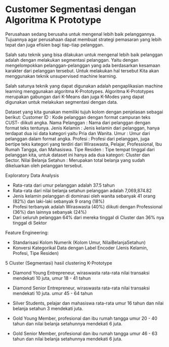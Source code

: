 # Customer Segmentasi dengan Algoritma K Prototype

Perusahaan sedang berusaha untuk mengenal lebih baik pelanggannya. Tujuannya agar perusahaan dapat membuat strategi pemasaran yang lebih tepat dan juga efisien bagi tiap-tiap pelanggan. 

Salah satu teknik yang bisa dilakukan untuk mengenal lebih baik pelanggan adalah dengan melakukan segmentasi pelanggan. Yaitu dengan mengelompokkan pelanggan-pelanggan yang ada berdasarkan kesamaan karakter dari pelanggan tersebut. Untuk melakukan hal tersebut Kita akan menggunakan teknik unsupervised machine learning.

Salah satunya teknik yang dapat digunakan adalah pengaplikasian machine learning menggunakan algoritma K-Prototypes.  Algoritma K-Prototypes merupakan gabungan dari K-Means dan juga K-Modes yang dapat digunakan untuk melakukan segmentasi dengan data.


Dataset yang kita gunakan memiliki tujuh kolom dengan penjelasan sebagai berikut:
Customer ID			      : Kode pelanggan dengan format campuran teks CUST- diikuti angka.
Nama Pelanggan		    : Nama dari pelanggan dengan format teks tentunya.
Jenis Kelamin		      : Jenis kelamin dari pelanggan, hanya terdapat dua isi data kategori yaitu Pria dan Wanita.
Umur				          : Umur dari pelanggan dalam format angka.
Profesi			          : Profesi dari pelanggan, juga bertipe teks kategori yang terdiri dari Wiraswasta, Pelajar, Professional, Ibu Rumah Tangga, dan Mahasiswa.
Tipe Residen			    : Tipe tempat tinggal dari pelanggan kita, untuk dataset ini hanya ada dua kategori: Cluster dan Sector.
Nilai Belanja Setahun	: Merupakan total belanja yang sudah dikeluarkan oleh pelanggan tersebut.


Exploratory Data Analysis
- Rata-rata dari umur pelanggan adalah 37.5 tahun
- Rata-rata dari nilai belanja setahun pelanggan adalah 7,069,874.82
- Jenis kelamin pelanggan di dominasi oleh wanita sebanyak 41 orang (82%) dan laki-laki sebanyak 9 orang (18%)
- Profesi terbanyak adalah Wiraswasta (40%) diikuti dengan Professional (36%) dan lainnya sebanyak (24%)
- Dari seluruh pelanggan 64% dari mereka tinggal di Cluster dan 36% nya tinggal di Sektor


Feature Engineering:
- Standarisasi Kolom Numerik (Kolom Umur, NilaiBelanjaSetahun)
- Konversi Kategorikal Data dengan Label Encoder (Jenis Kelamin, Profesi, Tipe Residen)


5 Cluster (Segmentasi) hasil clustering K-Prototype

- Diamond Young Entrepreneur, wiraswasta rata-rata nilai transaksi mendekati 10 juta, umur 18 - 41 tahun 

- Diamond Senior Entrepreneur, wiraswasta rata-rata nilai transaksi  mendekati 10 juta. umur  45 - 64 tahun 

- Silver Students, pelajar dan mahasiswa rata-rata umur 16 tahun dan nilai belanja setahun 3 mendekati juta.

- Gold Young Member, profesional dan ibu rumah tangga umur 20 - 40 tahun dan nilai belanja setahunnya mendekati 6 juta.

- Gold Senior Member, profesional dan ibu rumah tangga umur 46 - 63 tahun dan nilai belanja setahunnya mendekati 6 juta.
